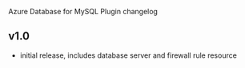 Azure Database for MySQL Plugin changelog

v1.0
-----
- initial release, includes database server and firewall rule resource
